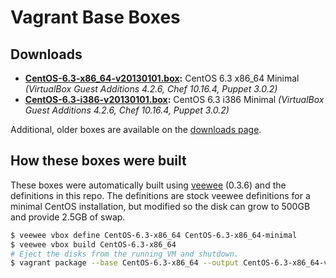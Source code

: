 # Vagrant Base Boxes

## Downloads

* **[CentOS-6.3-x86_64-v20130101.box](http://developer.nrel.gov/downloads/vagrant-boxes/CentOS-6.3-x86_64-v20130101.box):** CentOS 6.3 x86\_64 Minimal *(VirtualBox Guest Additions 4.2.6, Chef 10.16.4, Puppet 3.0.2)*
* **[CentOS-6.3-i386-v20130101.box](http://developer.nrel.gov/downloads/vagrant-boxes/CentOS-6.3-i386-v20130101.box):** CentOS 6.3 i386 Minimal *(VirtualBox Guest Additions 4.2.6, Chef 10.16.4, Puppet 3.0.2)*

Additional, older boxes are available on the [downloads page](http://nrel.github.com/vagrant-boxes/).

## How these boxes were built

These boxes were automatically built using [veewee](https://github.com/jedi4ever/veewee) (0.3.6) and the definitions in this repo. The definitions are stock veewee definitions for a minimal CentOS installation, but modified so the disk can grow to 500GB and provide 2.5GB of swap.

```sh
$ veewee vbox define CentOS-6.3-x86_64 CentOS-6.3-x86_64-minimal
$ veewee vbox build CentOS-6.3-x86_64
# Eject the disks from the running VM and shutdown.
$ vagrant package --base CentOS-6.3-x86_64 --output CentOS-6.3-x86_64-v20130101.box
```
